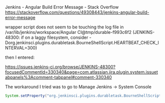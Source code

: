 Jenkins - Angular Build Error Message - Stack Overflow https://stackoverflow.com/questions/49308443/jenkins-angular-build-error-message

wrapper script does not seem to be touching the log file in /var/lib/jenkins/workspace/Angular CI@tmp/durable-f993c6f2 (JENKINS-48300: if on a laggy filesystem, consider -Dorg.jenkinsci.plugins.durabletask.BourneShellScript.HEARTBEAT_CHECK_INTERVAL=300)

then I entered:

https://issues.jenkins-ci.org/browse/JENKINS-48300?focusedCommentId=330340&page=com.atlassian.jira.plugin.system.issuetabpanels%3Acomment-tabpanel#comment-330340

The workaround I tried was to go to Manage Jenkins -> System Console
```groovy
System.setProperty("org.jenkinsci.plugins.durabletask.BourneShellScript.HEARTBEAT_CHECK_INTERVAL", 36000)
```